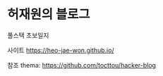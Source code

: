 # 허재원의 블로그

풀스택 초보일지

사이트
https://heo-jae-won.github.io/


참조 thema: https://github.com/tocttou/hacker-blog